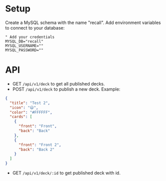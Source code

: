 # Setup
Create a MySQL schema with the name "recall". Add environment variables to connect to your database:

```dotenv
" Add your credentials
MYSQL_DB="recall"
MYSQL_USERNAME=""
MYSQL_PASSWORD=""
```

# API
- GET `/api/v1/deck` to get all published decks.
- POST `/api/v1/deck` to publish a new deck. Example:
```json
{
  "title": "Test 2",
  "icon": "😃",
  "color": "#FFFFFF",
  "cards": [
    {
      "front": "Front",
      "back": "Back"
    },
    {
      "front": "Front 2",
      "back": "Back 2"
    }
  ]
}
```
- GET `/api/v1/deck/:id` to get published deck with id.
